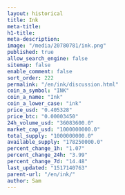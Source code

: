 ```yaml
---
layout: historical
title: Ink
meta-title: 
h1-title: 
meta-description: 
image: "/media/20780781/ink.png"
published: true
allow_search_engine: false
sitemap: false
enable_comment: false
sort_order: 222
permalink: "/en/ink/discussion.html"
coin_a_symbol: "INK"
coin_a_name: "Ink"
coin_a_lower_case: "ink"
price_usd: "0.405328"
price_btc: "0.00003450"
24h_volume_usd: "36083600.0"
market_cap_usd: "1000000000.0"
total_supply: "1000000000.0"
available_supply: "178250000.0"
percent_change_1h: "1.07"
percent_change_24h: "3.99"
percent_change_7d: "14.48"
last_updated: "1517140763"
parent-url: "/en/ink/"
author: Sam
---
```


